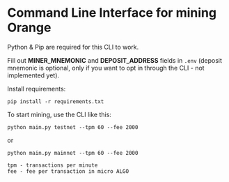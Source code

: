 # Command Line Interface for mining Orange

Python & Pip are required for this CLI to work.

Fill out **MINER_MNEMONIC** and **DEPOSIT_ADDRESS** fields in `.env` (deposit mnemonic is optional, only if you want to opt in through the CLI - not implemented yet).

Install requirements:

`pip install -r requirements.txt`

To start mining, use the CLI like this:

`python main.py testnet --tpm 60 --fee 2000`

or

`python main.py mainnet --tpm 60 --fee 2000`

```
tpm - transactions per minute
fee - fee per transaction in micro ALGO
```
